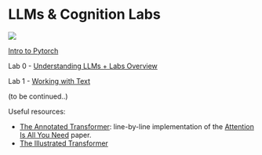 # LLMs & Cognition Labs

<img src="https://i.imgur.com/1AdS7wp.png" weight="200px">

[Intro to Pytorch](https://github.com/bucuram/llms-and-cognition-labs/blob/main/pytorch-tutorial.ipynb) 

Lab 0 - [Understanding LLMs + Labs Overview](https://github.com/bucuram/llms-and-cognition-labs/blob/main/pytorch-tutorial.ipynb) 

Lab 1 - [Working with Text](https://github.com/bucuram/llms-and-cognition-labs/blob/main/lab1.ipynb)

(to be continued..)

Useful resources:
- [The Annotated Transformer](https://github.com/harvardnlp/annotated-transformer/blob/master/AnnotatedTransformer.ipynb): line-by-line implementation of the [Attention Is All You Need](https://arxiv.org/pdf/1706.03762) paper.
- [The Illustrated Transformer](https://jalammar.github.io/illustrated-transformer/)
